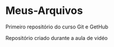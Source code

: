 # Meus-Arquivos
 Primeiro repositório do curso Git e GetHub

 Repositório criado durante a aula de vidéo
 
